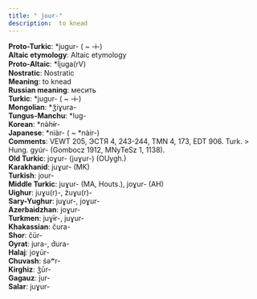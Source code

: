 ```yaml
---
title: " jour-"
description:  to knead
---
```


<strong>Proto-Turkic</strong>:  *jugur- ( ~ -ɨ-)<br>
<strong>Altaic etymology</strong>:  Altaic etymology<br>
<strong> Proto-Altaic</strong>:  *ĺi̯uga(rV)<br>
<strong>Nostratic</strong>:  Nostratic<br>
<strong>Meaning</strong>:  to knead<br>
<strong>Russian meaning</strong>:  месить<br>
<strong>Turkic</strong>:  *jugur- ( ~ -ɨ-)<br>
<strong>Mongolian</strong>:  *ǯiɣura-<br>
<strong>Tungus-Manchu</strong>:  *lug-<br>
<strong>Korean</strong>:  *nǝ̀hɨ́r-<br>
<strong>Japanese</strong>:  *niàr- ( ~ *nàir-)<br>
<strong>Comments</strong>:  VEWT 205, ЭСТЯ 4, 243-244, TMN 4, 173, EDT 906. Turk. > Hung. gyúr- (Gombocz 1912, MNyTeSz 1, 1138).<br>
<strong>Old Turkic</strong>:  joɣur- (juɣur-) (OUygh.)<br>
<strong>Karakhanid</strong>:  juɣur- (MK)<br>
<strong>Turkish</strong>:  jour-<br>
<strong>Middle Turkic</strong>:  juɣur- (MA, Houts.), joɣur- (AH)<br>
<strong>Uighur</strong>:  juɣu(r)-, žuɣu(r)-<br>
<strong>Sary-Yughur</strong>:  juɣur-, joɣur-<br>
<strong>Azerbaidzhan</strong>:  joɣur-<br>
<strong>Turkmen</strong>:  juɣɨ̄r-, juɣur-<br>
<strong>Khakassian</strong>:  čura-<br>
<strong>Shor</strong>:  čūr-<br>
<strong>Oyrat</strong>:  jura-, d́ura-<br>
<strong>Halaj</strong>:  joɣūr-<br>
<strong>Chuvash</strong>:  śǝʷr-<br>
<strong>Kirghiz</strong>:  ǯūr-<br>
<strong>Gagauz</strong>:  jur-<br>
<strong>Salar</strong>:  juɣur-<br>



